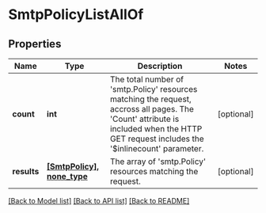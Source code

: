 # SmtpPolicyListAllOf

## Properties
Name | Type | Description | Notes
------------ | ------------- | ------------- | -------------
**count** | **int** | The total number of &#39;smtp.Policy&#39; resources matching the request, accross all pages. The &#39;Count&#39; attribute is included when the HTTP GET request includes the &#39;$inlinecount&#39; parameter. | [optional] 
**results** | [**[SmtpPolicy], none_type**](SmtpPolicy.md) | The array of &#39;smtp.Policy&#39; resources matching the request. | [optional] 

[[Back to Model list]](../README.md#documentation-for-models) [[Back to API list]](../README.md#documentation-for-api-endpoints) [[Back to README]](../README.md)


